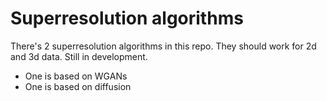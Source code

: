 # Superresolution algorithms
There's 2 superresolution algorithms in this repo. They should work for 2d and 3d data. Still in development.

- One is based on WGANs
- One is based on diffusion